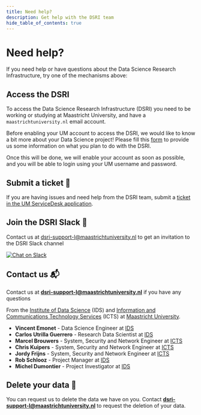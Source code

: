 ```yaml
---
title: Need help?
description: Get help with the DSRI team
hide_table_of_contents: true
---
```


# Need help?

If you need help or have questions about the Data Science Research Infrastructure, try one of the mechanisms above:

## Access the DSRI 

To access the Data Science Research Infrastructure (DSRI) you need to be working or studying at Maastricht University, and have a `maastrichtuniversity.nl` email account. 

Before enabling your UM account to access the DSRI, we would like to know a bit more about your Data Science project! Please fill this [form](/register) to provide us some information on what you plan to do with the DSRI. 

Once this will be done, we will enable your account as soon as possible, and you will be able to login using your UM username and password.

## Submit a ticket 📝

If you are having issues and need help from the DSRI team, submit a [ticket in the UM ServiceDesk application](https://servicedesk.icts.maastrichtuniversity.nl/tas/public/ssp/content/serviceflow?unid=1ffa93e9ecd94d938ad46e3cb24c2392).


## Join the DSRI Slack 💬

Contact us at [dsri-support-l@maastrichtuniversity.nl](mailto:dsri-support-l@maastrichtuniversity.nl) to get an invitation to the DSRI Slack channel

<a href="https://dsri.slack.com" target="_blank" rel="noreferrer noopener" aria-label="Chat on Slack">
    <img alt="Chat on Slack" src="https://img.shields.io/badge/Chat%20on-Slack-blueviolet"/>
</a>

## Contact us 📬

Contact us at **[dsri-support-l@maastrichtuniversity.nl](mailto:dsri-support-l@maastrichtuniversity.nl)** if you have any questions

From the [Institute of Data Science](https://maastrichtuniversity.nl/ids) (IDS) and [Information and Communications Technology Services](https://maastrichtuniversity.nl/icts) (ICTS) at [Maastricht University](https://maastrichtuniversity.nl).

- **Vincent Emonet** - Data Science Engineer at [IDS](https://maastrichtuniversity.nl/ids)
- **Carlos Utrilla Guerrero** - Research Data Scientist at [IDS](https://maastrichtuniversity.nl/ids)
- **Marcel Brouwers** - System, Security and Network Engineer at [ICTS](https://maastrichtuniversity.nl/icts)
- **Chris Kuipers** - System, Security and Network Engineer at [ICTS](https://maastrichtuniversity.nl/icts)
- **Jordy Frijns** - System, Security and Network Engineer at [ICTS](https://maastrichtuniversity.nl/icts)
- **Rob Schlooz** - Project Manager at [IDS](https://maastrichtuniversity.nl/ids)
- **Michel Dumontier** - Project Investigator at [IDS](https://maastrichtuniversity.nl/ids)

## Delete your data 🧹

You can request us to delete the data we have on you. Contact **[dsri-support-l@maastrichtuniversity.nl](mailto:dsri-support-l@maastrichtuniversity.nl)** to request the deletion of your data.
